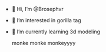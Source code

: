 - 👋 Hi, I’m @Brosephvr
- 👀 I’m interested in gorilla tag
- 🌱 I’m currently learning 3d modeling


  monke monke monkeyyyy

